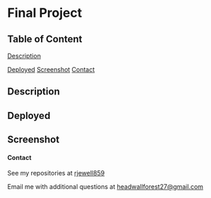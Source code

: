 # Final Project

## Table of Content

[Description](#description)
  
[Deployed](#deployed)
[Screenshot](#screenshot)
[Contact](#contact)

## Description



## Deployed


## Screenshot



#### Contact

See my repositories at [rjewell859](https://github.com/rjewell859)

Email me with additional questions at headwallforest27@gmail.com

